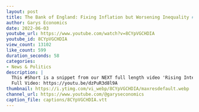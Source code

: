 ```yaml
---
layout: post
title: The Bank of England: Fixing Inflation but Worsening Inequality #Shorts
author: Garys Economics
date: 2022-06-03
youtube_url: https://www.youtube.com/watch?v=8CYpVGCHDIA
youtube_id: 8CYpVGCHDIA
view_count: 13102
like_count: 599
duration_seconds: 58
categories:
- News & Politics
description: |
  This #Short is a snippet from our NEXT full length video 'Rising Interest Rates & The Bank of England"
  Full Video: https://youtu.be/dzPuR3d8l9A
thumbnail: https://i.ytimg.com/vi_webp/8CYpVGCHDIA/maxresdefault.webp
channel_url: https://www.youtube.com/@garyseconomics
caption_file: captions/8CYpVGCHDIA.vtt
---
```

